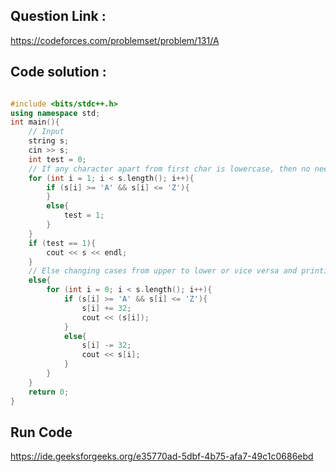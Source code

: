 ## Question Link :

https://codeforces.com/problemset/problem/131/A

## Code solution :

```cpp

#include <bits/stdc++.h>
using namespace std;
int main(){
    // Input
    string s;
    cin >> s;
    int test = 0;
    // If any character apart from first char is lowercase, then no need to modify it, output as it is.
    for (int i = 1; i < s.length(); i++){
        if (s[i] >= 'A' && s[i] <= 'Z'){
        }
        else{
            test = 1;
        }
    }
    if (test == 1){
        cout << s << endl;
    }
    // Else changing cases from upper to lower or vice versa and printing
    else{
        for (int i = 0; i < s.length(); i++){
            if (s[i] >= 'A' && s[i] <= 'Z'){
                s[i] += 32;
                cout << (s[i]);
            }
            else{
                s[i] -= 32;
                cout << s[i];
            }
        }
    }
    return 0;
}

```

## Run Code
https://ide.geeksforgeeks.org/e35770ad-5dbf-4b75-afa7-49c1c0686ebd
